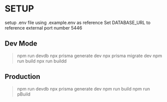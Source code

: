 # SETUP

setup .env file using .example.env as reference
Set DATABASE_URL to reference external port number 5446

## Dev Mode

> npm run devdb
> npx prisma generate dev
> npx prisma migrate dev
> npm run build
> npx run buildd

## Production

> npm run devdb
> npx prisma generate dev
> npm run build
> npm run pBuild
